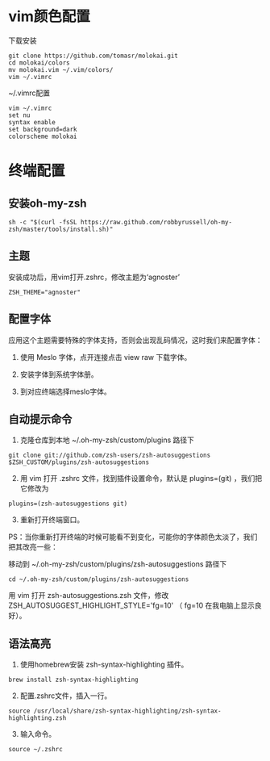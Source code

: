 # vim颜色配置

下载安装
```
git clone https://github.com/tomasr/molokai.git
cd molokai/colors
mv molokai.vim ~/.vim/colors/
vim ~/.vimrc
```

~/.vimrc配置
```
vim ~/.vimrc
set nu
syntax enable
set background=dark
colorscheme molokai
```

# 终端配置

## 安装oh-my-zsh

```
sh -c "$(curl -fsSL https://raw.github.com/robbyrussell/oh-my-zsh/master/tools/install.sh)"
```

## 主题

安装成功后，用vim打开.zshrc，修改主题为‘agnoster’

```
ZSH_THEME="agnoster"
```

## 配置字体

应用这个主题需要特殊的字体支持，否则会出现乱码情况，这时我们来配置字体：

1. 使用 Meslo 字体，点开连接点击 view raw 下载字体。

2. 安装字体到系统字体册。

3. 到对应终端选择meslo字体。

## 自动提示命令

1. 克隆仓库到本地 ~/.oh-my-zsh/custom/plugins 路径下
```
git clone git://github.com/zsh-users/zsh-autosuggestions $ZSH_CUSTOM/plugins/zsh-autosuggestions
```

2. 用 vim 打开 .zshrc 文件，找到插件设置命令，默认是 plugins=(git) ，我们把它修改为

```
plugins=(zsh-autosuggestions git)
```

3. 重新打开终端窗口。

PS：当你重新打开终端的时候可能看不到变化，可能你的字体颜色太淡了，我们把其改亮一些：

移动到 ~/.oh-my-zsh/custom/plugins/zsh-autosuggestions 路径下

```
cd ~/.oh-my-zsh/custom/plugins/zsh-autosuggestions
```

用 vim 打开 zsh-autosuggestions.zsh 文件，修改 ZSH_AUTOSUGGEST_HIGHLIGHT_STYLE='fg=10' （ fg=10 在我电脑上显示良好）。


## 语法高亮

1. 使用homebrew安装 zsh-syntax-highlighting 插件。

```
brew install zsh-syntax-highlighting
```


2. 配置.zshrc文件，插入一行。

```
source /usr/local/share/zsh-syntax-highlighting/zsh-syntax-highlighting.zsh
```

3. 输入命令。

```
source ~/.zshrc
```
